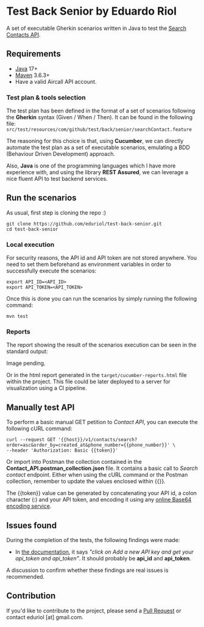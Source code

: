 # Test Back Senior by Eduardo Riol
A set of executable Gherkin scenarios written in Java to test the [Search Contacts API](https://developer.aircall.io/api-references/#search-contacts).
## Requirements
- [Java](https://jdk.java.net/) 17+
- [Maven](https://maven.apache.org/download.cgi) 3.6.3+
- Have a valid Aircall API account.
### Test plan & tools selection
The test plan has been defined in the format of a set of scenarios following the __Gherkin__ syntax (Given / When / Then). It can be found in the following file:
`src/test/resources/com/github/test/back/senior/searchContact.feature`

The reasoning for this choice is that, using __Cucumber__, we can directly automate the test plan as a set of executable scenarios, emulating a BDD (Behaviour Driven Development) approach.

Also, __Java__ is one of the programming languages which I have more experience with, and using the library __REST Assured__, we can leverage a nice fluent API to test backend services.
## Run the scenarios
As usual, first step is cloning the repo :)
```
git clone https://github.com/eduriol/test-back-senior.git
cd test-back-senior
```
### Local execution
For security reasons, the API id and API token are not stored anywhere. You need to set them beforehand as environment variables in order to successfully execute the scenarios:
```
export API_ID=<API_ID>
export API_TOKEN=<API_TOKEN>
```
Once this is done you can run the scenarios by simply running the following command:
```
mvn test
```
### Reports
The report showing the result of the scenarios execution can be seen in the standard output:

Image pending.

Or in the html report generated in the `target/cucumber-reports.html` file within the project. This file could be later deployed to a server for visualization using a CI pipeline.
## Manually test API
To perform a basic manual GET petition to _Contact API_, you can execute the following cURL command:
```
curl --request GET '{{host}}/v1/contacts/search?order=asc&order_by=created_at&phone_number={{phone_number}}' \
--header 'Authorization: Basic {{token}}'
```
Or import into Postman the collection contained in the __Contact_API.postman_collection.json__ file. It contains a basic call to _Search contact_ endpoint.
Either when using the cURL command or the Postman collection, remember to update the values enclosed within {{}}.

The {{token}} value can be generated by concatenating your API id, a colon character (:) and your API token, and encoding it using any [online Base64 encoding service](https://www.base64encode.org/).

## Issues found
During the completion of the tests, the following findings were made:
- In [the documentation](https://developer.aircall.io/api-references/#basic-auth-aircall-customers), it says _"click on Add a new API key and get your api_token and api_token"_. It should probably be __api_id__ and __api_token__.

A discussion to confirm whether these findings are real issues is recommended.
## Contribution
If you'd like to contribute to the project, please send a [Pull Request](https://docs.github.com/en/pull-requests/collaborating-with-pull-requests) or contact eduriol [at] gmail.com.
